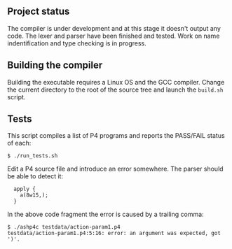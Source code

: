 ## Project status

The compiler is under development and at this stage it doesn't output any code.
The lexer and parser have been finished and tested.
Work on name indentification and type checking is in progress.

## Building the compiler

Building the executable requires a Linux OS and the GCC compiler.
Change the current directory to the root of the source tree and launch the `build.sh` script.

## Tests

This script compiles a list of P4 programs and reports the PASS/FAIL status of each:

```$ ./run_tests.sh```

Edit a P4 source file and introduce an error somewhere. The parser should be able to detect it:

```
  apply {
    a(8w15,);
  }
```

In the above code fragment the error is caused by a trailing comma:

```
$ ./ashp4c testdata/action-param1.p4
testdata/action-param1.p4:5:16: error: an argument was expected, got ')'.
```


